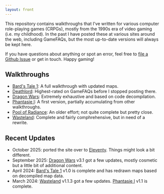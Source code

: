 ```yaml
---
layout: front
---
```

This repository contains walkthroughs that I've written for various computer role-playing games (CRPGs), mostly from the 1990s era of video gaming (i.e. my childhood). In the past I have posted these at various sites around the web, including GameFAQs, but the most up-to-date versions will always be kept here.

If you have questions about anything or spot an error, feel free to [file a Github Issue](https://github.com/fraterrisus/walkthroughs/issues) or get in touch. Happy gaming!

## Walkthroughs

- [Bard's Tale 1](bards-tale-1): A full walkthrough with updated maps.
- [Deathlord](deathlord): Highest-rated on GameFAQs before I stopped posting there.
- [Dragon Wars](dragon-wars): Extremely exhaustive and based on code decompilation.
- [Phantasie I](phantasie-1): A first version, partially accumulating from other walkthroughs.
- [Pool of Radiance](pool-of-radiance/walkthrough.txt): An older effort; not quite complete but pretty close.
- [Wasteland](wasteland): Complete and fairly comphrehensive, but in need of a rewrite.

## Recent Updates

- October 2025: ported the site over to [Eleventy](https://www.11ty.dev). Things might look a bit different.
- September 2025: [Dragon Wars](dragon-wars) v3.1 got a few updates, mostly cosmetic but a little bit of additional content.
- April 2024: [Bard's Tale 1](bards-tale-1) v1.0 is complete and has redrawn maps based on decompiled map data.
- March 2024: [Wasteland](wasteland) v1.1.3 got a few updates. [Phantasie I](phantasie-1) v1.1 is complete.
